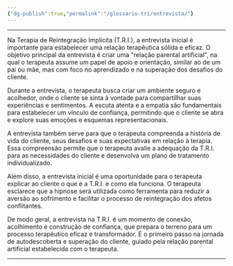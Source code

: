 ```yaml
---
{"dg-publish":true,"permalink":"/glossario-tri/entrevista/"}
---
```


---

Na Terapia de Reintegração Implícita (T.R.I.), a entrevista inicial é importante para estabelecer uma relação terapêutica sólida e eficaz. O objetivo principal da entrevista é criar uma "relação parental artificial", na qual o terapeuta assume um papel de apoio e orientação, similar ao de um pai ou mãe, mas com foco no aprendizado e na superação dos desafios do cliente.

Durante a entrevista, o terapeuta busca criar um ambiente seguro e acolhedor, onde o cliente se sinta à vontade para compartilhar suas experiências e sentimentos. A escuta atenta e a empatia são fundamentais para estabelecer um vínculo de confiança, permitindo que o cliente se abra e explore suas emoções e esquemas representacionais. 

A entrevista também serve para que o terapeuta compreenda a história de vida do cliente, seus desafios e suas expectativas em relação à terapia. Essa compreensão permite que o terapeuta avalie a adequação da T.R.I. para as necessidades do cliente e desenvolva um plano de tratamento individualizado.

Além disso, a entrevista inicial é uma oportunidade para o terapeuta explicar ao cliente o que é a T.R.I. e como ela funciona. O terapeuta esclarece que a hipnose será utilizada como ferramenta para reduzir a aversão ao sofrimento e facilitar o processo de reintegração dos afetos conflitantes.

De modo geral, a entrevista na T.R.I. é um momento de conexão, acolhimento e construção de confiança, que prepara o terreno para um processo terapêutico eficaz e transformador. É o primeiro passo na jornada de autodescoberta e superação do cliente, guiado pela relação parental artificial estabelecida com o terapeuta.

----



